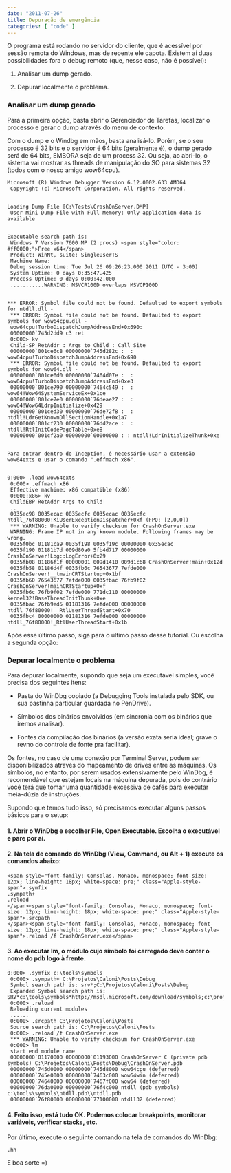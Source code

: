 ```yaml
---
date: "2011-07-26"
title: Depuração de emergência
categories: [ "code" ]
---
```

O programa está rodando no servidor do cliente, que é acessível por sessão remota do Windows, mas de repente ele capota. Existem aí duas possibilidades fora o debug remoto (que, nesse caso, não é possível):

	
  1. Analisar um dump gerado.

	
  2. Depurar localmente o problema.



### Analisar um dump gerado

Para a primeira opção, basta abrir o Gerenciador de Tarefas, localizar o processo e gerar o dump através do menu de contexto.



Com o dump e o Windbg em mãos, basta analisá-lo. Porém, se o seu processo é 32 bits e o servidor é 64 bits (geralmente é), o dump gerado será de 64 bits, EMBORA seja de um process 32. Ou seja, ao abri-lo, o sistema vai mostrar as threads de manipulação do SO para sistemas 32 (todos com o nosso amigo wow64cpu).

    
    Microsoft (R) Windows Debugger Version 6.12.0002.633 AMD64
     Copyright (c) Microsoft Corporation. All rights reserved.

    
    Loading Dump File [C:\Tests\CrashOnServer.DMP]
     User Mini Dump File with Full Memory: Only application data is available

    
    Executable search path is:
     Windows 7 Version 7600 MP (2 procs) <span style="color: #ff0000;">Free x64</span>
     Product: WinNt, suite: SingleUserTS
     Machine Name:
     Debug session time: Tue Jul 26 09:26:23.000 2011 (UTC - 3:00)
     System Uptime: 0 days 0:35:47.425
     Process Uptime: 0 days 0:00:42.000
     ...........WARNING: MSVCR100D overlaps MSVCP100D

    
    *** ERROR: Symbol file could not be found. Defaulted to export symbols for ntdll.dll -
     *** ERROR: Symbol file could not be found. Defaulted to export symbols for wow64cpu.dll -
     wow64cpu!TurboDispatchJumpAddressEnd+0x690:
     00000000`745d2dd9 c3 ret
     0:000> kv
     Child-SP RetAddr : Args to Child : Call Site
     00000000`001ce6c8 00000000`745d282c :  : wow64cpu!TurboDispatchJumpAddressEnd+0x690
     *** ERROR: Symbol file could not be found. Defaulted to export symbols for wow64.dll -
     00000000`001ce6d0 00000000`7464d07e :  : wow64cpu!TurboDispatchJumpAddressEnd+0xe3
     00000000`001ce790 00000000`7464c549 :  : wow64!Wow64SystemServiceEx+0x1ce
     00000000`001ce7e0 00000000`76deae27 :  : wow64!Wow64LdrpInitialize+0x429
     00000000`001ced30 00000000`76de72f8 :  : ntdll!LdrGetKnownDllSectionHandle+0x1a7
     00000000`001cf230 00000000`76dd2ace :  : ntdll!RtlInitCodePageTable+0xe8
     00000000`001cf2a0 00000000`00000000 : : ntdll!LdrInitializeThunk+0xe

    
    Para entrar dentro do Inception, é necessário usar a extensão wow64exts e usar o comando ".effmach x86".

    
    0:000> .load wow64exts
     0:000> .effmach x86
     Effective machine: x86 compatible (x86)
     0:000:x86> kv
     ChildEBP RetAddr Args to Child
     ..
     0035ec98 0035ecac 0035ecfc 0035ecac 0035ecfc ntdll_76f80000!KiUserExceptionDispatcher+0xf (FPO: [2,0,0])
     *** WARNING: Unable to verify checksum for CrashOnServer.exe
     WARNING: Frame IP not in any known module. Following frames may be wrong.
     0035f0bc 01181ca9 0035f198 0035f19c 00000000 0x35ecac
     0035f190 01181b7d 009d80a0 5fb4d717 00000000 CrashOnServer!Log::LogError+0x29
     0035fb08 01186f1f 00000001 009d1410 009d1c68 CrashOnServer!main+0x12d
     0035fb58 01186d4f 0035fb6c 76543677 7efde000 CrashOnServer!__tmainCRTStartup+0x1bf
     0035fb60 76543677 7efde000 0035fbac 76fb9f02 CrashOnServer!mainCRTStartup+0xf
     0035fb6c 76fb9f02 7efde000 771dc110 00000000 kernel32!BaseThreadInitThunk+0xe
     0035fbac 76fb9ed5 01181316 7efde000 00000000 ntdll_76f80000!__RtlUserThreadStart+0x70
     0035fbc4 00000000 01181316 7efde000 00000000 ntdll_76f80000!_RtlUserThreadStart+0x1b

Após esse último passo, siga para o último passo desse tutorial. Ou escolha a segunda opção:

### Depurar localmente o problema

Para depurar localmente, supondo que seja um executável simples, você precisa dos seguintes itens:

	
  * Pasta do WinDbg copiado (a Debugging Tools instalada pelo SDK, ou sua pastinha particular guardada no PenDrive).

	
  * Símbolos dos binários envolvidos (em sincronia com os binários que iremos analisar).

	
  * Fontes da compilação dos binários (a versão exata seria ideal; grave o revno do controle de fonte pra facilitar).

Os fontes, no caso de uma conexão por Terminal Server, podem ser disponibilizados através do mapeamento de drives entre as máquinas. Os símbolos, no entanto, por serem usados extensivamente pelo WinDbg, é recomendável que estejam locais na máquina depurada, pois do contrário você terá que tomar uma quantidade excessiva de cafés para executar meia-dúzia de instruções.

Supondo que temos tudo isso, só precisamos executar alguns passos básicos para o setup:

#### 1. Abrir o WinDbg e escolher File, Open Executable. Escolha o executável e pare por aí.



#### 2. Na tela de comando do WinDbg (View, Command, ou Alt + 1) execute os comandos abaixo:

    
    <span style="font-family: Consolas, Monaco, monospace; font-size: 12px; line-height: 18px; white-space: pre;" class="Apple-style-span">.symfix 
    .sympath+ 
    .reload
    </span><span style="font-family: Consolas, Monaco, monospace; font-size: 12px; line-height: 18px; white-space: pre;" class="Apple-style-span">.srcpath 
    </span><span style="font-family: Consolas, Monaco, monospace; font-size: 12px; line-height: 18px; white-space: pre;" class="Apple-style-span">.reload /f CrashOnServer.exe</span>

#### 3. Ao executar lm, o módulo cujo símbolo foi carregado deve conter o nome do pdb logo à frente.

    
    0:000> .symfix c:\tools\symbols
     0:000> .sympath+ C:\Projetos\Caloni\Posts\Debug
     Symbol search path is: srv*;C:\Projetos\Caloni\Posts\Debug
     Expanded Symbol search path is: SRV*c:\tools\symbols*http://msdl.microsoft.com/download/symbols;c:\projetos\caloni\posts\debug
     0:000> .reload
     Reloading current modules
     ......
     0:000> .srcpath C:\Projetos\Caloni\Posts
     Source search path is: C:\Projetos\Caloni\Posts
     0:000> .reload /f CrashOnServer.exe
     *** WARNING: Unable to verify checksum for CrashOnServer.exe
     0:000> lm
     start end module name
     00000000`01170000 00000000`01193000 CrashOnServer C (private pdb symbols) C:\Projetos\Caloni\Posts\Debug\CrashOnServer.pdb
     00000000`745d0000 00000000`745d8000 wow64cpu (deferred)
     00000000`745e0000 00000000`7463c000 wow64win (deferred)
     00000000`74640000 00000000`7467f000 wow64 (deferred)
     00000000`76da0000 00000000`76f4c000 ntdll (pdb symbols) c:\tools\symbols\ntdll.pdb\\ntdll.pdb
     00000000`76f80000 00000000`77100000 ntdll32 (deferred)

#### 4. Feito isso, está tudo OK. Podemos colocar breakpoints, monitorar variáveis, verificar stacks, etc.

Por último, execute o seguinte comando na tela de comandos do WinDbg:

    
    .hh

E boa sorte =)
